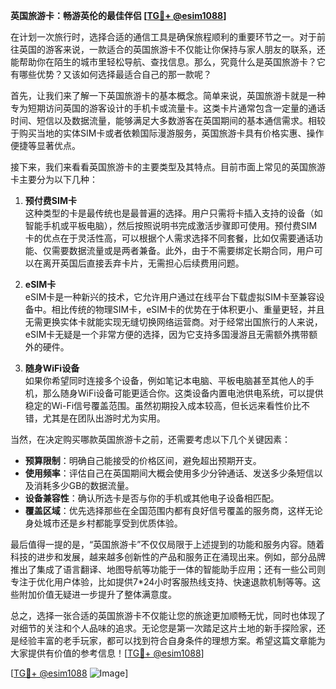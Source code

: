 **英国旅游卡：畅游英伦的最佳伴侣 [[TG💪+ @esim1088](https://t.me/s/esim1088)]**

在计划一次旅行时，选择合适的通信工具是确保旅程顺利的重要环节之一。对于前往英国的游客来说，一款适合的英国旅游卡不仅能让你保持与家人朋友的联系，还能帮助你在陌生的城市里轻松导航、查找信息。那么，究竟什么是英国旅游卡？它有哪些优势？又该如何选择最适合自己的那一款呢？

首先，让我们来了解一下英国旅游卡的基本概念。简单来说，英国旅游卡就是一种专为短期访问英国的游客设计的手机卡或流量卡。这类卡片通常包含一定量的通话时间、短信以及数据流量，能够满足大多数游客在英国期间的基本通信需求。相较于购买当地的实体SIM卡或者依赖国际漫游服务，英国旅游卡具有价格实惠、操作便捷等显著优点。

接下来，我们来看看英国旅游卡的主要类型及其特点。目前市面上常见的英国旅游卡主要分为以下几种：

1. **预付费SIM卡**  
   这种类型的卡是最传统也是最普遍的选择。用户只需将卡插入支持的设备（如智能手机或平板电脑），然后按照说明书完成激活步骤即可使用。预付费SIM卡的优点在于灵活性高，可以根据个人需求选择不同套餐，比如仅需要通话功能、仅需要数据流量或是两者兼备。此外，由于不需要绑定长期合同，用户可以在离开英国后直接丢弃卡片，无需担心后续费用问题。

2. **eSIM卡**  
   eSIM卡是一种新兴的技术，它允许用户通过在线平台下载虚拟SIM卡至兼容设备中。相比传统的物理SIM卡，eSIM卡的优势在于体积更小、重量更轻，并且无需更换实体卡就能实现无缝切换网络运营商。对于经常出国旅行的人来说，eSIM卡无疑是一个非常方便的选择，因为它支持多国漫游且无需额外携带额外的硬件。

3. **随身WiFi设备**  
   如果你希望同时连接多个设备，例如笔记本电脑、平板电脑甚至其他人的手机，那么随身WiFi设备可能更适合你。这类设备内置电池供电系统，可以提供稳定的Wi-Fi信号覆盖范围。虽然初期投入成本较高，但长远来看性价比不错，尤其是在团队出游时尤为实用。

当然，在决定购买哪款英国旅游卡之前，还需要考虑以下几个关键因素：

- **预算限制**：明确自己能接受的价格区间，避免超出预期开支。
- **使用频率**：评估自己在英国期间大概会使用多少分钟通话、发送多少条短信以及消耗多少GB的数据流量。
- **设备兼容性**：确认所选卡是否与你的手机或其他电子设备相匹配。
- **覆盖区域**：优先选择那些在全国范围内都有良好信号覆盖的服务商，这样无论身处城市还是乡村都能享受到优质体验。

最后值得一提的是，“英国旅游卡”不仅仅局限于上述提到的功能和服务内容。随着科技的进步和发展，越来越多创新性的产品和服务正在涌现出来。例如，部分品牌推出了集成了语言翻译、地图导航等功能于一体的智能助手应用；还有一些公司则专注于优化用户体验，比如提供7*24小时客服热线支持、快速退款机制等等。这些附加价值无疑进一步提升了整体满意度。

总之，选择一张合适的英国旅游卡不仅能让您的旅途更加顺畅无忧，同时也体现了对细节的关注和个人品味的追求。无论您是第一次踏足这片土地的新手探险家，还是经验丰富的老手玩家，都可以找到符合自身条件的理想方案。希望这篇文章能为大家提供有价值的参考信息！[[TG💪+ @esim1088](https://t.me/s/esim1088)]

[[TG💪+ @esim1088](https://t.me/s/esim1088) ![Image](https://i.postimg.cc/4NQfJmqS/Snipaste-2025-05-13-00-14-12.png)]